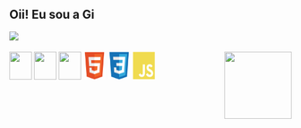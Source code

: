 ## Oii! Eu sou a Gi
<picture>
  <source
    srcset="https://github-readme-stats.vercel.app/api?username=GiDevs&show_icons=true&theme=dracula"
  />
  <source
    srcset="https://github-readme-stats.vercel.app/api?username=GiDevs&show_icons=true"
  />
  <img height="200em" src="https://github-readme-stats.vercel.app/api?username=GiDevs&show_icons=true" />
</picture>

<div style="display: inline_block"><br>
 <img align="center" height="50" width="40"
   src="https://cdn.jsdelivr.net/gh/devicons/devicon@latest/icons/azuresqldatabase/azuresqldatabase-original.svg" />
  <img align="center" height="50" width="40"  
    src="https://cdn.jsdelivr.net/gh/devicons/devicon@latest/icons/java/java-original.svg">
  <img align="center"  height="50" width="40" 
   src="https://cdn.jsdelivr.net/gh/devicons/devicon@latest/icons/ubuntu/ubuntu-plain.svg">
  <img align="center" height="50" width="40" 
    src="https://raw.githubusercontent.com/devicons/devicon/master/icons/html5/html5-original.svg">
  <img align="center" height="50" width="40"
    src="https://raw.githubusercontent.com/devicons/devicon/master/icons/css3/css3-original.svg">
   <img align="center" height="50" width="40" src="https://raw.githubusercontent.com/devicons/devicon/master/icons/javascript/javascript-plain.svg">
<img align= "right" height="120" width="120" 
  src="https://piskel-imgstore-b.appspot.com/img/bc5bc0e3-00f5-11f0-b9e3-9f4675ea31d2.gif">
</div>



## 
